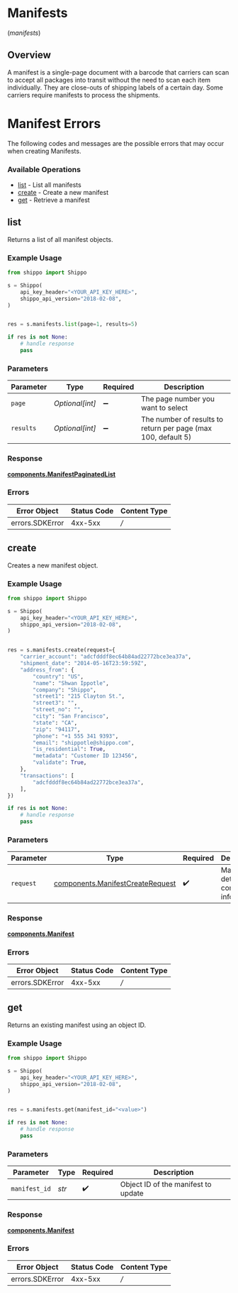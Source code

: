 # Manifests
(*manifests*)

## Overview

A manifest is a single-page document with a barcode that carriers can scan to accept all packages into transit without the need to scan each item individually. 
They are close-outs of shipping labels of a certain day. Some carriers require manifests to  process the shipments.

<SchemaDefinition schemaRef="#/components/schemas/Manifest"/>

# Manifest Errors
The following codes and messages are the possible errors that may occur when creating Manifests.
<SchemaDefinition schemaRef="#/components/schemas/ManifestErrors"/>

### Available Operations

* [list](#list) - List all manifests
* [create](#create) - Create a new manifest
* [get](#get) - Retrieve a manifest

## list

Returns a list of all manifest objects.

### Example Usage

```python
from shippo import Shippo

s = Shippo(
    api_key_header="<YOUR_API_KEY_HERE>",
    shippo_api_version="2018-02-08",
)


res = s.manifests.list(page=1, results=5)

if res is not None:
    # handle response
    pass

```

### Parameters

| Parameter                                                     | Type                                                          | Required                                                      | Description                                                   |
| ------------------------------------------------------------- | ------------------------------------------------------------- | ------------------------------------------------------------- | ------------------------------------------------------------- |
| `page`                                                        | *Optional[int]*                                               | :heavy_minus_sign:                                            | The page number you want to select                            |
| `results`                                                     | *Optional[int]*                                               | :heavy_minus_sign:                                            | The number of results to return per page (max 100, default 5) |


### Response

**[components.ManifestPaginatedList](../../models/components/manifestpaginatedlist.md)**
### Errors

| Error Object    | Status Code     | Content Type    |
| --------------- | --------------- | --------------- |
| errors.SDKError | 4xx-5xx         | */*             |

## create

Creates a new manifest object.

### Example Usage

```python
from shippo import Shippo

s = Shippo(
    api_key_header="<YOUR_API_KEY_HERE>",
    shippo_api_version="2018-02-08",
)


res = s.manifests.create(request={
    "carrier_account": "adcfdddf8ec64b84ad22772bce3ea37a",
    "shipment_date": "2014-05-16T23:59:59Z",
    "address_from": {
        "country": "US",
        "name": "Shwan Ippotle",
        "company": "Shippo",
        "street1": "215 Clayton St.",
        "street3": "",
        "street_no": "",
        "city": "San Francisco",
        "state": "CA",
        "zip": "94117",
        "phone": "+1 555 341 9393",
        "email": "shippotle@shippo.com",
        "is_residential": True,
        "metadata": "Customer ID 123456",
        "validate": True,
    },
    "transactions": [
        "adcfdddf8ec64b84ad22772bce3ea37a",
    ],
})

if res is not None:
    # handle response
    pass

```

### Parameters

| Parameter                                                                            | Type                                                                                 | Required                                                                             | Description                                                                          |
| ------------------------------------------------------------------------------------ | ------------------------------------------------------------------------------------ | ------------------------------------------------------------------------------------ | ------------------------------------------------------------------------------------ |
| `request`                                                                            | [components.ManifestCreateRequest](../../models/components/manifestcreaterequest.md) | :heavy_check_mark:                                                                   | Manifest details and contact info.                                                   |


### Response

**[components.Manifest](../../models/components/manifest.md)**
### Errors

| Error Object    | Status Code     | Content Type    |
| --------------- | --------------- | --------------- |
| errors.SDKError | 4xx-5xx         | */*             |

## get

Returns an existing manifest using an object ID.

### Example Usage

```python
from shippo import Shippo

s = Shippo(
    api_key_header="<YOUR_API_KEY_HERE>",
    shippo_api_version="2018-02-08",
)


res = s.manifests.get(manifest_id="<value>")

if res is not None:
    # handle response
    pass

```

### Parameters

| Parameter                           | Type                                | Required                            | Description                         |
| ----------------------------------- | ----------------------------------- | ----------------------------------- | ----------------------------------- |
| `manifest_id`                       | *str*                               | :heavy_check_mark:                  | Object ID of the manifest to update |


### Response

**[components.Manifest](../../models/components/manifest.md)**
### Errors

| Error Object    | Status Code     | Content Type    |
| --------------- | --------------- | --------------- |
| errors.SDKError | 4xx-5xx         | */*             |
